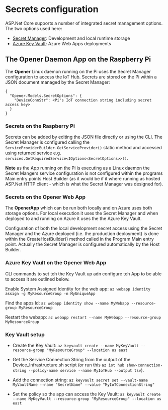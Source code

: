 # Secrets configuration

ASP.Net Core supports a number of integrated secret management options.  The two options used here:

* [Secret Manager](https://docs.microsoft.com/en-us/aspnet/core/security/app-secrets?view=aspnetcore-3.1&tabs=linux): Development and local runtime storage
* [Azure Key Vault](https://docs.microsoft.com/en-us/aspnet/core/security/key-vault-configuration?view=aspnetcore-3.1#use-managed-identities-for-azure-resources): Azure Web Apps deployments

## The Opener Daemon App on the Raspberry Pi
The __Opener__ Linux daemon running on the Pi uses the Secret Manager configuration to access the IoT Hub.  Secrets are stored on the Pi within a JSON document managed by the Secret Manager:

```
{
  "Opener.Models.SecretOptions": {
    "DeviceConnStr": <Pi's IoT connection string including secret access key>
  }
}
```
### Secrets on the Raspberry Pi
Secrets can be added by editing the JSON file directly or using the CLI. The Secret Manager is configured calling the `ServiceProviderBuilder.GetServiceProvider()` static method and accessed using returned service e.g. `services.GetRequiredService<IOptions<SecretOptions>>()`.  

__Note__ as the App running on the Pi is executing as a Linux daemon the Secret Mangers service configuration is not configured within the programs Main entry points Host Builder (as it would be if it where running as hosted ASP.Net HTTP client - which is what the Secret Manager was designed for).

### Secrets on the Opener Web App
The __OpenerApp__ which can be run both locally and on Azure uses both storage options.  For local execution it uses the Secret Manager and when deployed to and running on Azure it uses the the Azure Key Vault.

Configuration of both the local development secret access using the Secret Manager and the Azure deployed (i.e. the production deployment) is done within the CreateHostBuilder() method called in the Program Main entry point.  Actually the Secret Manager is configured automatically by the Host Builder.

### Azure Key Vault on the Opener Web App
CLI commands to set teh the Key Vault up adn configure teh App to be able to access it are outlined below.

Enable System Assigned Identity for the web app: `az webapp identity assign -g MyResourceGroup -n MyUniqueApp`

Find the apps Id: `az webapp identity show --name MyWebapp --resource-group MyResourceGroup`

Restart the webapp: `az webapp restart --name MyWebapp --resource-group MyResourceGroup`

### Key Vault setup

* Create the Key Vault: `az keyvault create --name MyKeyVault --resource-group "MyResourceGroup" --location us east`

* Get the Service Connection String from the output of the Device_Infrastructure.sh script (or run this `az iot hub show-connection-string --policy-name service --name MyIoTHub --output tsv`).

* Add the connection string: `az keyvault secret set --vault-name MyVaultName --name "SecretName" --value "MyIoTConnectionString"`

* Set the policy so the app can access the Key Vault: `az keyvault create --name MyKeyVault --resource-group "MyResourceGroup" --location us east`
